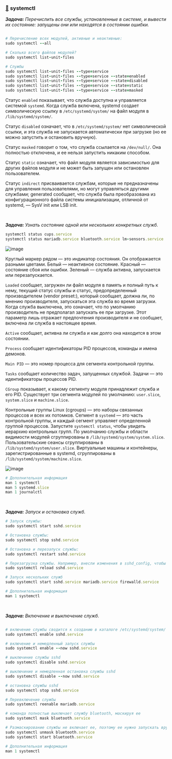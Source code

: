 ### [:diamond_shape_with_a_dot_inside:](#toc) <a name='3'>systemctl</a>

_**Задача:** Перечислить все службы, установленные в системе, и вывести их состояние: запущены они или находятся в состоянии ошибки._

```ruby

# Перечисление всех модулей, активные и неактивные:
sudo systemctl --all

# Сколько всего файлов модулей?
sudo systemctl list-unit-files

# Службы
sudo systemctl list-unit-files --type=service
sudo systemctl list-unit-files --type=service --state=enabled
sudo systemctl list-unit-files --type=service --state=disabled
sudo systemctl list-unit-files --type=service --state=static
sudo systemctl list-unit-files --type=service --state=masked
```


Статус  `enabled` показывает, что служба доступна и управляется системой `systemd`. Когда служба включена, systemd создает символическую ссылку в `/etc/systemd/system/` на файл модуля в `/lib/systemd/system/`. 

Статус `disabled` означает, что в `/etc/systemd/system/` нет символической ссылки, и эта служба не запускается автоматически при загрузке (но ее можно запустить и остановить вручную).

Статус `masked` говорит о том, что служба ссылается на `/dev/null/`. Она полностью отключена, и ее нельзя запустить никаким способом.

Статус `static` означает, что файл модуля является зависимостью для других файлов модуля и не может быть запущен или остановлен пользователем.

Статус `indirect` присваивается службам, которые не предназначены для управления пользователями, но могут управляться другими службами; generated сообщает, что служба была преобразована из конфигурационного файла системы инициализации, отличной от systemd, — SysV init или LSB init.


<br>

_**Задача:** Узнать состояние одной или нескольких конкретных служб._

```ruby
systemctl status cups.service
systemctl status mariadb.service bluetooth.service lm-sensors.service
```
![image](https://github.com/user-attachments/assets/0d73bacf-cd62-411e-bae9-cf9179cf1f73)


Круглый маркер рядом — это индикатор состояния. Он отображается разными цветами. Белый — неактивное состояние. Красный — состояние сбоя или ошибки. Зеленый — служба активна, запускается или перезапускается.

`Loaded` сообщает, загружен ли файл модуля в память и полный путь к нему, текущий статус службы и статус, предопределенный производителем (vendor preset:), который сообщает, должна ли, по мнению производителя, запускаться эта служба во время загрузки. Когда служба выключена, это означает, что по умолчанию производитель не предполагал запускать ее при загрузке. Этот параметр лишь отражает предпочтения производителя и не сообщает, включена ли служба в настоящее время.

`Active` сообщает, активна ли служба и как долго она находится в этом состоянии.

`Process` сообщает идентификаторы PID процессов, команды и имена демонов.

`Main PID` — это номер процесса для сегмента контрольной группы.

`Tasks` сообщает количество задач, запущенных службой. Задачи — это идентификаторы процессов PID.

`CGroup` показывает, к какому сегменту модуля принадлежит служба и его PID. Существует три сегмента модулей по умолчанию: `user.slice`, `system.slice` и `machine.slice`.

Контрольные группы Linux (cgroups) — это наборы связанных процессов и всех их потомков. Сегмент в `systemd` — это часть контрольной группы, и каждый сегмент управляет определенной группой процессов. Запустите `systemctl status`, чтобы увидеть иерархию контрольных групп.  По умолчанию службы и области видимости модулей сгруппированы в `/lib/systemd/system/system.slice`. Пользовательские сеансы сгруппированы в `/lib/systemd/system/user.slice`. Виртуальные машины и контейнеры, зарегистрированные в systemd, сгруппированы в `/lib/systemd/system/machine.slice`.

![image](https://github.com/user-attachments/assets/7eb9765b-e269-41d5-a713-90b24ffdc19f)

```ruby
# Дополнительная информация
man 1 systemctl
man 5 systemd.slice
man 1 journalctl
```

<br>

_**Задача:** Запуск и остановка служб._

```ruby
# Запуск службы:
sudo systemctl start sshd.service

# Остановка службы:
sudo systemctl stop sshd.service

# Остановка и перезапуск службы:
sudo systemctl restart sshd.service

# Перезагрузка службы. Например, внесли изменения в sshd_config, чтобы эти изменения вступили в силу без перезапуска службы:
sudo systemctl reload sshd.service

# Запуск нескольких служб
sudo systemctl start sshd.service mariadb.service firewalld.service
```

```ruby
# Дополнительная информация
man 1 systemctl
```


<br>

_**Задача:** Включение и выключение служб._

```ruby

# включение службы сводится к созданию в каталоге /etc/systemd/system/ символической ссылки на файл службы в каталоге /lib/ systemd/system/.
sudo systemctl enable sshd.service

# включение и немедленный запуск службы
sudo systemctl enable --now sshd.service

# выключиние службы sshd
sudo systemctl disable sshd.service

# выключиние и немедленная остановка службы sshd
sudo systemctl disable --now sshd.service

# остановка службы sshd
sudo systemctl stop sshd.service

# Перевключение службы
sudo systemctl reenable mariadb.service

# команда полностью выключает службу bluetooth, маскируя ее
sudo systemctl mask bluetooth.service

# Размаскирование службы не включает ее, поэтому ее нужно запускать вручную
sudo systemctl unmask bluetooth.service
sudo systemctl start bluetooth.service
```

```ruby
# Дополнительная информация
man 1 systemctl
```

















